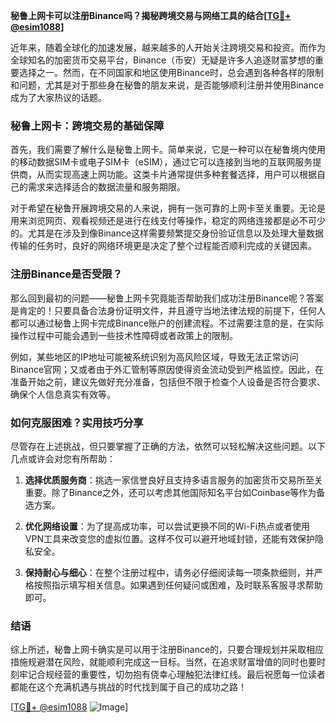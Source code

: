 **秘鲁上网卡可以注册Binance吗？揭秘跨境交易与网络工具的结合[[TG💪+ @esim1088](https://t.me/s/esim1088)]**

近年来，随着全球化的加速发展，越来越多的人开始关注跨境交易和投资。而作为全球知名的加密货币交易平台，Binance（币安）无疑是许多人追逐财富梦想的重要选择之一。然而，在不同国家和地区使用Binance时，总会遇到各种各样的限制和问题，尤其是对于那些身在秘鲁的朋友来说，是否能够顺利注册并使用Binance成为了大家热议的话题。

### 秘鲁上网卡：跨境交易的基础保障

首先，我们需要了解什么是秘鲁上网卡。简单来说，它是一种可以在秘鲁境内使用的移动数据SIM卡或电子SIM卡（eSIM），通过它可以连接到当地的互联网服务提供商，从而实现高速上网功能。这类卡片通常提供多种套餐选择，用户可以根据自己的需求来选择适合的数据流量和服务期限。

对于希望在秘鲁开展跨境交易的人来说，拥有一张可靠的上网卡至关重要。无论是用来浏览网页、观看视频还是进行在线支付等操作，稳定的网络连接都是必不可少的。尤其是在涉及到像Binance这样需要频繁提交身份验证信息以及处理大量数据传输的任务时，良好的网络环境更是决定了整个过程能否顺利完成的关键因素。

### 注册Binance是否受限？

那么回到最初的问题——秘鲁上网卡究竟能否帮助我们成功注册Binance呢？答案是肯定的！只要具备合法身份证明文件，并且遵守当地法律法规的前提下，任何人都可以通过秘鲁上网卡完成Binance账户的创建流程。不过需要注意的是，在实际操作过程中可能会遇到一些技术性障碍或者政策上的限制。

例如，某些地区的IP地址可能被系统识别为高风险区域，导致无法正常访问Binance官网；又或者由于外汇管制等原因使得资金流动受到严格监控。因此，在准备开始之前，建议先做好充分准备，包括但不限于检查个人设备是否符合要求、确保个人信息真实有效等。

### 如何克服困难？实用技巧分享

尽管存在上述挑战，但只要掌握了正确的方法，依然可以轻松解决这些问题。以下几点或许会对您有所帮助：

1. **选择优质服务商**：挑选一家信誉良好且支持多语言服务的加密货币交易所至关重要。除了Binance之外，还可以考虑其他国际知名平台如Coinbase等作为备选方案。
   
2. **优化网络设置**：为了提高成功率，可以尝试更换不同的Wi-Fi热点或者使用VPN工具来改变您的虚拟位置。这样不仅可以避开地域封锁，还能有效保护隐私安全。

3. **保持耐心与细心**：在整个注册过程中，请务必仔细阅读每一项条款细则，并严格按照指示填写相关信息。如果遇到任何疑问或困难，及时联系客服寻求帮助即可。

### 结语

综上所述，秘鲁上网卡确实是可以用于注册Binance的，只要合理规划并采取相应措施规避潜在风险，就能顺利完成这一目标。当然，在追求财富增值的同时也要时刻牢记合规经营的重要性，切勿抱有侥幸心理触犯法律红线。最后祝愿每一位读者都能在这个充满机遇与挑战的时代找到属于自己的成功之路！

[[TG💪+ @esim1088](https://t.me/s/esim1088) ![Image](https://i.postimg.cc/4NQfJmqS/Snipaste-2025-05-13-00-14-12.png)]